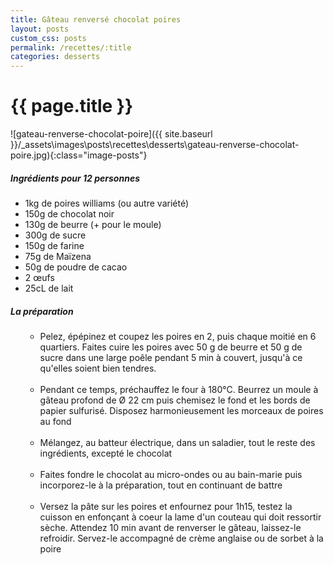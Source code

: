 ```yaml
---
title: Gâteau renversé chocolat poires
layout: posts
custom_css: posts
permalink: /recettes/:title
categories: desserts
---
```


# {{ page.title }}

![gateau-renverse-chocolat-poire]({{ site.baseurl }}/_assets\images\posts\recettes\desserts\gateau-renverse-chocolat-poire.jpg){:class="image-posts"}

##### Ingrédients pour 12 personnes

- 1kg de poires williams (ou autre variété) 
- 150g de chocolat noir  
- 130g de beurre (+ pour le moule) 
- 300g de sucre 
- 150g de farine 
- 75g de Maïzena 
- 50g de poudre de cacao 
- 2 œufs 
- 25cL de lait 

##### La préparation

<ul id="prepa">

<section id="categories" markdown="1">

- Pelez, épépinez et coupez les poires en 2, puis chaque moitié en 6 quartiers. Faites cuire les poires avec 50 g de beurre et 50 g de sucre dans une large poêle pendant 5 min à couvert, jusqu'à ce qu'elles soient bien tendres.<br><br>
- Pendant ce temps, préchauffez le four à 180°C. Beurrez un moule à gâteau profond de Ø 22 cm puis chemisez le fond et les bords de papier sulfurisé. Disposez harmonieusement les morceaux de poires au fond<br><br>
- Mélangez, au batteur électrique, dans un saladier, tout le reste des ingrédients, excepté le chocolat<br><br>
- Faites fondre le chocolat au micro-ondes ou au bain-marie puis incorporez-le à la préparation, tout en continuant de battre<br><br>
- Versez la pâte sur les poires et enfournez pour 1h15, testez la cuisson en enfonçant à coeur la lame d'un couteau qui doit ressortir sèche. Attendez 10 min avant de renverser le gâteau, laissez-le refroidir. Servez-le accompagné de crème anglaise ou de sorbet à la poire

</section>

</ul>

